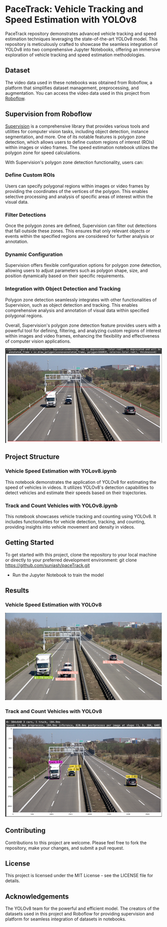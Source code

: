 
# PaceTrack: Vehicle Tracking and Speed Estimation with YOLOv8

PaceTrack repository demonstrates advanced vehicle tracking and speed estimation techniques leveraging the state-of-the-art YOLOv8 model. This repository is meticulously crafted to showcase the seamless integration of YOLOv8 into two comprehensive Jupyter Notebooks, offering an immersive exploration of vehicle tracking and speed estimation methodologies.

## Dataset

The video data used in these notebooks was obtained from Roboflow, a platform that simplifies dataset management, preprocessing, and augmentation. You can access the video data used in this project from [Roboflow](https://roboflow.com/).

## Supervision from Roboflow

[Supervision](https://supervision.roboflow.com/latest/) is a comprehensive library that provides various tools and utilities for computer vision tasks, including object detection, instance segmentation, and more. One of its notable features is polygon zone detection, which allows users to define custom regions of interest (ROIs) within images or video frames. The speed estimation notebook utilizes the polygon zone for speed calculations.

With Supervision's polygon zone detection functionality, users can:

### Define Custom ROIs

Users can specify polygonal regions within images or video frames by providing the coordinates of the vertices of the polygon. This enables selective processing and analysis of specific areas of interest within the visual data.

### Filter Detections

Once the polygon zones are defined, Supervision can filter out detections that fall outside these zones. This ensures that only relevant objects or events within the specified regions are considered for further analysis or annotation.

### Dynamic Configuration 

Supervision offers flexible configuration options for polygon zone detection, allowing users to adjust parameters such as polygon shape, size, and position dynamically based on their specific requirements.

### Integration with Object Detection and Tracking

Polygon zone detection seamlessly integrates with other functionalities of Supervision, such as object detection and tracking. This enables comprehensive analysis and annotation of visual data within specified polygonal regions.

Overall, Supervision's polygon zone detection feature provides users with a powerful tool for defining, filtering, and analyzing custom regions of interest within images and video frames, enhancing the flexibility and effectiveness of computer vision applications. 

![](/images/polygon_det.png)

## Project Structure

### Vehicle Speed Estimation with YOLov8.ipynb
 
This notebook demonstrates the application of YOLOv8 for estimating the speed of vehicles in videos. It utilizes YOLOv8's detection capabilities to detect vehicles and estimate their speeds based on their trajectories.

### Track and Count Vehicles with YOLOv8.ipynb

This notebook showcases vehicle tracking and counting using YOLOv8. It includes functionalities for vehicle detection, tracking, and counting, providing insights into vehicle movement and density in videos.

## Getting Started

To get started with this project, clone the repository to your local machine or directly to your preferred development environment: git clone https://github.com/suniash/paceTrack.git

- Run the Jupyter Notebook to train the model

## Results

### Vehicle Speed Estimation with YOLOv8

![](/images/speed_track.png)

### Track and Count Vehicles with YOLOv8

![](/images/result.png)

## Contributing
Contributions to this project are welcome. Please feel free to fork the repository, make your changes, and submit a pull request.

## License
This project is licensed under the MIT License - see the LICENSE file for details.

## Acknowledgements
The YOLOv8 team for the powerful and efficient model. The creators of the datasets used in this project and Roboflow for providing supervision and platform for seamless integration of datasets in notebooks.

